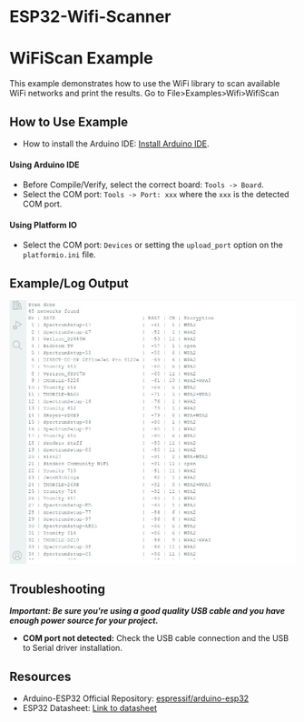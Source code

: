 # ESP32-Wifi-Scanner
# WiFiScan Example
This example demonstrates how to use the WiFi library to scan available WiFi networks and print the results.
Go to File>Examples>Wifi>WifiScan

## How to Use Example

* How to install the Arduino IDE: [Install Arduino IDE](https://github.com/espressif/arduino-esp32/tree/master/docs/arduino-ide).

#### Using Arduino IDE

* Before Compile/Verify, select the correct board: `Tools -> Board`.
* Select the COM port: `Tools -> Port: xxx` where the `xxx` is the detected COM port.

#### Using Platform IO

* Select the COM port: `Devices` or setting the `upload_port` option on the `platformio.ini` file.

## Example/Log Output
![](Wifi3.jpg)
## Troubleshooting

***Important: Be sure you're using a good quality USB cable and you have enough power source for your project.***
* **COM port not detected:** Check the USB cable connection and the USB to Serial driver installation.

## Resources

* Arduino-ESP32 Official Repository: [espressif/arduino-esp32](https://github.com/espressif/arduino-esp32)
* ESP32 Datasheet: [Link to datasheet](https://www.espressif.com/sites/default/files/documentation/esp32_datasheet_en.pdf)
